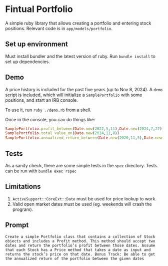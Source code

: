 # Fintual Portfolio

A simple ruby library that allows creating a portfolio and entering stock positions.
Relevant code is in `app/models/portfolio`.

## Set up environment
Must install bundler and the latest version of ruby. Run `bundle install` to set up dependencies.

## Demo
A price history is included for the past five years (up to Nov 8, 2024). A `demo` script is included, which will initialize a `SamplePortfolio` with some positions, and start an IRB console.

To use it, run `ruby ./demo.rb` from a shell.

Once in the console, you can do things like:
```ruby
SamplePortfolio.profit_between(Date.new(2022,5,11),Date.new(2024,7,22))
SamplePortfolio.total_value_on(Date.new(2024,11,8))
SamplePortfolio.annualized_return_between(Date.new(2020,11,3),Date.new(2024,11,8))
```

## Tests
As a sanity check, there are some simple tests in the `spec` directory. Tests can be run with `bundle exec rspec`

## Limitations
1. `ActiveSupport::CoreExt::Date` must be used for price lookup to work.
2. Valid open market dates must be used (eg. weekends will crash the program).

## Prompt
```text
Create a simple Portfolio class that contains a collection of Stock objects and includes a Profit method. This method should accept two dates and return the portfolio’s profit between those dates. Assume that each Stock has a Price method that takes a date as input and returns the stock’s price on that date. Bonus Track: Be able to get the annualized return of the portfolio between the given dates
```

